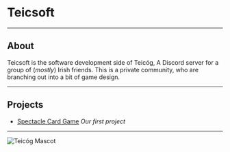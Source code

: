 # Teicsoft

***

## About 
Teicsoft is the software development side of Teicóg, A Discord server for a group of (_mostly_) Irish friends. 
This is a private community, who are branching out into a bit of game design.

***

## Projects
* [Spectacle Card Game](https://github.com/Teicsoft/SpectacleCardGame) _Our first project_

***

![Teicóg Mascot](https://teicsoft.ie/images/Mascot/teicog_1.png)
